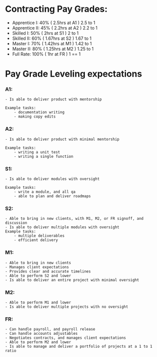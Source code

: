 # Contracting Pay Grades:

- Apprentice I: 40% ( 2.5hrs at A1 ) 2.5 to 1
- Apprentice II: 45% ( 2.2hrs at A2 ) 2.2 to 1
- Skilled I: 50% ( 2hrs at S1 ) 2 to 1
- Skilled II: 60% ( 1.67hrs at S2 ) 1.67 to 1
- Master I: 70% ( 1.42hrs at M1 ) 1.42 to 1
- Master II: 80% ( 1.25hrs at M2 ) 1.25 to 1
- Full Rate: 100% ( 1hr at FR ) 1 == 1


# Pay Grade Leveling expectations

### A1:
    - Is able to deliver product with mentorship

    Example tasks:
        - documentation writing
        - making copy edits

### A2:
    - Is able to deliver product with minimal mentorship

    Example tasks:
        - writing a unit test
        - writing a single function
    
### S1:
    - Is able to deliver modules with oversight

    Example tasks:
        - write a module, and all qa
        - able to plan and deliver roadmaps

### S2:
    - Able to bring in new clients, with M1, M2, or FR signoff, and discussion
    - Is able to deliver multiple modules with oversight
    Example tasks:
        - multiple deliverables
        - efficient delivery

### M1:
    - Able to bring in new clients
    - Manages client expectations
    - Provides clear and accurate timelines
    - Able to perform S2 and lower
    - Is able to deliver an entire project with minimal oversight

### M2:
    - Able to perform M1 and lower
    - Is able to deliver multiple projects with no oversight

### FR:
    - Can handle payroll, and payroll release
    - Can handle accounts adjustables
    - Negotiates contracts, and manages client expectations
    - Able to perform M2 and lower
    - Is able to manage and deliver a portfolio of projects at a 1 to 1 ratio